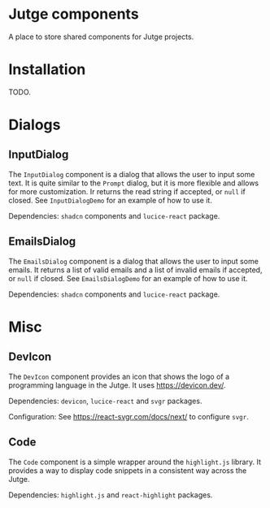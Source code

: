 # Jutge components

A place to store shared components for Jutge projects.

# Installation

TODO.

# Dialogs

## InputDialog

The `InputDialog` component is a dialog that allows the user to input some text. It is quite similar to the `Prompt` dialog, but it is more flexible and allows for more customization. Ir returns the read string if accepted, or `null` if closed. See `InputDialogDemo` for an example of how to use it.

Dependencies: `shadcn` components and `lucice-react` package.

## EmailsDialog

The `EmailsDialog` component is a dialog that allows the user to input some emails. It returns a list of valid emails and a list of invalid emails if accepted, or `null` if closed. See `EmailsDialogDemo` for an example of how to use it.

Dependencies: `shadcn` components and `lucice-react` package.

# Misc

## DevIcon

The `DevIcon` component provides an icon that shows the logo of a programming language in the Jutge. It uses https://devicon.dev/.

Dependencies: `devicon`, `lucice-react` and `svgr` packages.

Configuration: See https://react-svgr.com/docs/next/ to configure `svgr`.

## Code

The `Code` component is a simple wrapper around the `highlight.js` library. It provides a way to display code snippets in a consistent way across the Jutge.

Dependencies: `highlight.js` and `react-highlight` packages.
